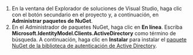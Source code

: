 1. En la ventana del Explorador de soluciones de Visual Studio, haga clic con el botón secundario en el proyecto y, a continuación, en **Administrar paquetes de NuGet**.
2. En el Administrador de paquetes NuGet, haga clic en **En línea**. Escriba **Microsoft.IdentityModel.Clients.ActiveDirectory** como término de búsqueda. A continuación, haga clic en **Instalar** para instalar el [paquete NuGet de la biblioteca de autenticación de Active Directory].

[paquete NuGet de la biblioteca de autenticación de Active Directory]: http://www.nuget.org/packages/Microsoft.IdentityModel.Clients.ActiveDirectory

<!---HONumber=Oct15_HO3-->